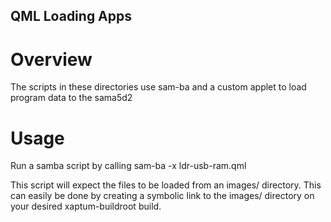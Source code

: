 QML Loading Apps
------------

# Overview

The scripts in these directories use sam-ba and a custom applet to load program data to the sama5d2

# Usage

Run a samba script by calling
sam-ba -x ldr-usb-ram.qml

This script will expect the files to be loaded from an images/ directory. This can easily be done by creating a symbolic link to the images/ directory on your desired xaptum-buildroot build. 
